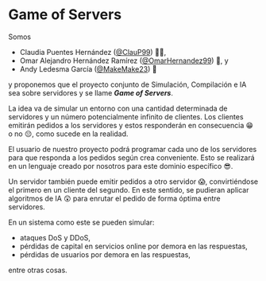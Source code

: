 <h1> Game of Servers </h1>

Somos
* Claudia Puentes Hernández ([@ClauP99](https://github.com/ClauP99)) :mermaid:,
* Omar Alejandro Hernández Ramírez ([@OmarHernandez99](https://github.com/OmarHernandez99)) :tiger:, y
* Andy Ledesma García ([@MakeMake23](https://github.com/MakeMake23)) :wolf:

y proponemos que el proyecto conjunto de Simulación, Compilación e IA sea sobre servidores y se llame ***Game of Servers***.

La idea va de simular un entorno con una cantidad determinada de servidores y un número potencialmente infinito de clientes. Los clientes emitirán pedidos a los servidores y estos responderán en consecuencia :grin: o no :pensive:, como sucede en la realidad.

El usuario de nuestro proyecto podrá programar cada uno de los servidores para que responda a los pedidos según crea conveniente. Esto se realizará en un lenguaje creado por nosotros para este dominio específico :sunglasses:.

Un servidor también puede emitir pedidos a otro servidor :scream:, convirtiéndose el primero en un cliente del segundo. En este sentido, se pudieran aplicar algoritmos de IA :astonished: para enrutar el pedido de forma óptima entre servidores.

En un sistema como este se pueden simular:
* ataques DoS y DDoS,
* pérdidas de capital en servicios online por demora en las respuestas,
* pérdidas de usuarios por demora en las respuestas,

entre otras cosas.


